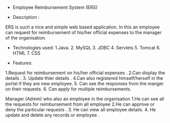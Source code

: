   * Employee Reimbursement System (ERS)
 
 * Description :
 
  ERS is  such a nice  and simple web based  application. In this an employee can request for reimbursement of his/her official expenses to the manager of the organisation.
  

 * Technologies used:
             1.Java.
             2. MySQL
             3. JDBC
             4. Servlets
             5. Tomcat
             6. HTML
             7. CSS
             
             
 * Features: 
 

1.Request for reimbursement on his/her official expenses  .
  2.Can display the details .
  3. Update thier details .
  4.Can also registered himself/herself in the portal if they are new employee.
  5. Can see the responses from the manger on their requests.
  6. Can apply for multiple reimbursements.
  
  
  Manager (Admin) who also an employee in the organisation 
  1.He can see all the  requests for reimbursement from all employee
  2.He can approve or deny the particular requests .
  3. He can view all employee details.
  4. He update and delete any records or employee .

